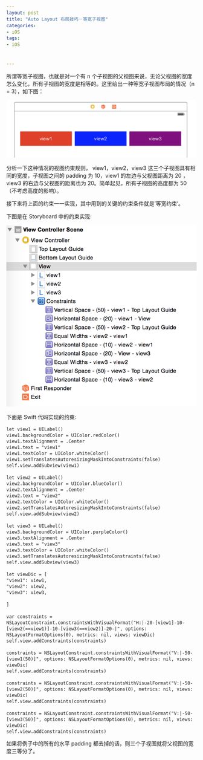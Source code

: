 ```yaml
---
layout: post
title: "Auto Layout 布局技巧－等宽子视图"
categories:
- iOS
tags:
- iOS


---
```


所谓等宽子视图，也就是对一个有 n 个子视图的父视图来说，无论父视图的宽度怎么变化，所有子视图的宽度是相等的。这里给出一种等宽子视图布局的情况（n = 3），如下图：

![图片](/assets/images/20150108-1.png)

分析一下这种情况的视图约束规则， view1，view2，view3 这三个子视图具有相同的宽度，子视图之间的 padding 为 10，view1 的左边与父视图距离为 20 ，view3 的右边与父视图的距离也为 20。简单起见，所有子视图的高度都为 50（不考虑高度的影响）。

接下来将上面的约束一一实现，其中用到的关键的约束条件就是’等宽约束’。

下图是在 Storyboard 中的约束实现:

![图片](/assets/images/20150108-2.png)

下面是 Swift 代码实现的约束: 

	let view1 = UILabel()
	view1.backgroundColor = UIColor.redColor()
	view1.textAlignment = .Center
	view1.text = "view1"
	view1.textColor = UIColor.whiteColor()
	view1.setTranslatesAutoresizingMaskIntoConstraints(false)
	self.view.addSubview(view1)
	
	let view2 = UILabel()
	view2.backgroundColor = UIColor.blueColor()
	view2.textAlignment = .Center
	view2.text = "view2"
	view2.textColor = UIColor.whiteColor()
	view2.setTranslatesAutoresizingMaskIntoConstraints(false)
	self.view.addSubview(view2)
	
	let view3 = UILabel()
	view3.backgroundColor = UIColor.purpleColor()
	view3.textAlignment = .Center
	view3.text = "view3"
	view3.textColor = UIColor.whiteColor()
	view3.setTranslatesAutoresizingMaskIntoConstraints(false)
	self.view.addSubview(view3)

	let viewDic = [
	"view1": view1,
	"view2": view2,
	"view3": view3,
	
	]

	var constraints = NSLayoutConstraint.constraintsWithVisualFormat("H:|-20-[view1]-10-[view2(==view1)]-10-[view3(==view2)]-20-|", options: NSLayoutFormatOptions(0), metrics: nil, views: viewDic)
	self.view.addConstraints(constraints)

	constraints = NSLayoutConstraint.constraintsWithVisualFormat("V:|-50-[view1(50)]", options: NSLayoutFormatOptions(0), metrics: nil, views: viewDic)
	self.view.addConstraints(constraints)

	constraints = NSLayoutConstraint.constraintsWithVisualFormat("V:|-50-[view2(50)]", options: NSLayoutFormatOptions(0), metrics: nil, views: viewDic)
	self.view.addConstraints(constraints)

	constraints = NSLayoutConstraint.constraintsWithVisualFormat("V:|-50-[view3(50)]", options: NSLayoutFormatOptions(0), metrics: nil, views: viewDic)
	self.view.addConstraints(constraints)
	
如果将例子中的所有的水平 padding 都去掉的话，则三个子视图就将父视图的宽度三等分了。

